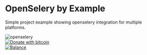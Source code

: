 # OpenSelery by Example
Simple project example showing openselery integration for multiple platforms.

![openselery](https://github.com/protontypes/seleryexample/workflows/openselery/badge.svg)                       
[![Donate with bitcoin](https://en.cryptobadges.io/badge/small/3PVdiyLPR7MgaeFRJLW9mfuESZS2aAPX9w)](https://en.cryptobadges.io/donate/3PVdiyLPR7MgaeFRJLW9mfuESZS2aAPX9w)           
[![Balance](https://img.balancebadge.io/btc/3PVdiyLPR7MgaeFRJLW9mfuESZS2aAPX9w/usd.svg)](https://img.balancebadge.io/btc/0x187cC0D89078Cd6177a1A8Fe7DE04388ECCc4029/usd.svg)  

